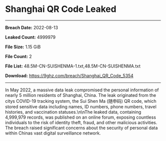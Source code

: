 # Shanghai QR Code Leaked

------------
**Breach Date:** 2022-08-13

**Leaked Count:** 4999979

**File Size:** 1.15 GiB

**File Count:** 2

**File List:** 48.5M-CN-SUISHENMA-1.txt,48.5M-CN-SUISHENMA.txt

**Download:** https://9ghz.com/breach/Shanghai_QR_Code_5354

------------
In May 2022, a massive data leak compromised the personal information of nearly 5 million residents of Shanghai, China. The leak originated from the citys COVID-19 tracking system, the Sui Shen Ma (随申码) QR code, which stored sensitive data including names, ID numbers, phone numbers, travel histories, and vaccination statuses.\n\nThe leaked data, containing 4,999,979 records, was published on an online forum, exposing countless individuals to the risk of identity theft, fraud, and other malicious activities. The breach raised significant concerns about the security of personal data within Chinas vast digital surveillance network.
